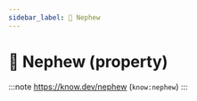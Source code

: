```yaml
---
sidebar_label: 👦 Nephew
---
```


# 👦 Nephew (property)

:::note
https://know.dev/nephew
(`know:nephew`)
:::
